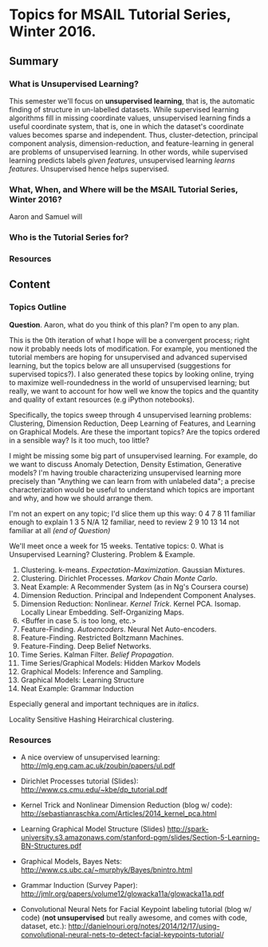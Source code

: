 Topics for MSAIL Tutorial Series, Winter 2016.
==============================================

Summary
-------
### What is Unsupervised Learning?
This semester we'll focus on **unsupervised learning**, that is,
the automatic finding of structure in un-labelled datasets. While
supervised learning algorithms fill in missing coordinate values,
unsupervised learning finds a useful coordinate system, that is,
one in which the dataset's coordinate values becomes sparse and independent.
Thus, cluster-detection, principal component analysis, dimension-reduction,
and feature-learning in general are problems of unsupervised learning.
In other words, while supervised learning predicts labels *given features*,
unsupervised learning *learns features*. Unsupervised hence helps supervised.

### What, When, and Where will be the MSAIL Tutorial Series, Winter 2016?
Aaron and Samuel will

### Who is the Tutorial Series for?

### Resources

Content
-------
### Topics Outline
**Question**.
Aaron, what do you think of this plan? I'm open to any plan.

This is the 0th iteration of what I hope will be a convergent process;
right now it probably needs lots of modification. For example, you mentioned the
tutorial members are hoping for unsupervised and advanced supervised learning,
but the topics below are all unsupervised (suggestions for supervised topics?).
I also generated these topics by looking online, trying to maximize
well-roundedness in the world of unsupervised learning; but really, we want to
account for how well we know the topics and the quantity and quality of extant
resources (e.g iPython notebooks).

Specifically, the topics sweep through 4 unsupervised learning problems:
Clustering, Dimension Reduction, Deep Learning of Features, and Learning on
Graphical Models.
Are these the important topics? Are the topics ordered in a sensible way?
Is it too much, too little?

I might be missing some big part of unsupervised learning. For example, do
we want to discuss Anomaly Detection, Density Estimation, Generative models?
I'm having trouble characterizing unsupervised learning more precisely than
"Anything we can learn from with unlabeled data"; a precise characterization
would be useful to understand which topics are important and why, and how we
should arrange them.

I'm not an expert on any topic; I'd slice them up this way:
0           4        7  8       11           familiar enough to explain
   1     3     5 N/A               12        familiar, need to review
      2                    9 10       13 14  not familiar at all
*(end of Question)*

We'll meet once a week for 15 weeks. Tentative topics:
0.   What is Unsupervised Learning?
     Clustering. Problem & Example.
1.   Clustering. k-means. *Expectation-Maximization*. Gaussian Mixtures.
2.   Clustering. Dirichlet Processes. *Markov Chain Monte Carlo*.
3.   Neat Example: A Recommender System (as in Ng's Coursera course)
4.   Dimension Reduction. Principal and Independent Component Analyses.
5.   Dimension Reduction: Nonlinear. *Kernel Trick*. Kernel PCA.
     Isomap. Locally Linear Embedding. Self-Organizing Maps.
6.   <Buffer in case 5. is too long, etc.>
7.   Feature-Finding. *Autoencoders*. Neural Net Auto-encoders.
8.   Feature-Finding. Restricted Boltzmann Machines.
9.   Feature-Finding. Deep Belief Networks.
10.  Time Series. Kalman Filter. *Belief Propagation*.
11.  Time Series/Graphical Models: Hidden Markov Models
12.  Graphical Models: Inference and Sampling.
13.  Graphical Models: Learning Structure
14.  Neat Example: Grammar Induction

Especially general and important techniques are in *italics*.

Locality Sensitive Hashing
Heirarchical clustering.

### Resources
* A nice overview of unsupervised learning:
http://mlg.eng.cam.ac.uk/zoubin/papers/ul.pdf

* Dirichlet Processes tutorial (Slides):
http://www.cs.cmu.edu/~kbe/dp_tutorial.pdf

* Kernel Trick and Nonlinear Dimension Reduction (blog w/ code):
http://sebastianraschka.com/Articles/2014_kernel_pca.html

* Learning Graphical Model Structure (Slides)
http://spark-university.s3.amazonaws.com/stanford-pgm/slides/Section-5-Learning-BN-Structures.pdf

* Graphical Models, Bayes Nets:
http://www.cs.ubc.ca/~murphyk/Bayes/bnintro.html

* Grammar Induction (Survey Paper):
http://jmlr.org/papers/volume12/glowacka11a/glowacka11a.pdf

* Convolutional Neural Nets for Facial Keypoint labeling tutorial (blog w/ code)
(**not unsupervised** but really awesome, and comes with code, dataset, etc.):
http://danielnouri.org/notes/2014/12/17/using-convolutional-neural-nets-to-detect-facial-keypoints-tutorial/
